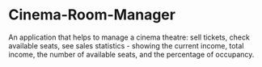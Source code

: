 # Cinema-Room-Manager
Аn application that helps to manage a cinema theatre: sell tickets, check available seats, see sales statistics - showing the current income, total income, the number of available seats, and the percentage of occupancy.
